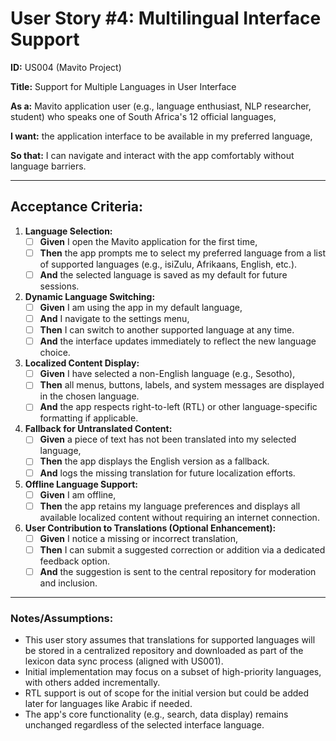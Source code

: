 # User Story #4: Multilingual Interface Support

**ID:** US004 (Mavito Project)  

**Title:** Support for Multiple Languages in User Interface  

**As a:** Mavito application user (e.g., language enthusiast, NLP researcher, student) who speaks one of South Africa's 12 official languages,  

**I want:** the application interface to be available in my preferred language,  

**So that:** I can navigate and interact with the app comfortably without language barriers.  

---

## Acceptance Criteria:  

1. **Language Selection:**  
   - [ ] **Given** I open the Mavito application for the first time,  
   - [ ] **Then** the app prompts me to select my preferred language from a list of supported languages (e.g., isiZulu, Afrikaans, English, etc.).  
   - [ ] **And** the selected language is saved as my default for future sessions.  

2. **Dynamic Language Switching:**  
   - [ ] **Given** I am using the app in my default language,  
   - [ ] **And** I navigate to the settings menu,  
   - [ ] **Then** I can switch to another supported language at any time.  
   - [ ] **And** the interface updates immediately to reflect the new language choice.  

3. **Localized Content Display:**  
   - [ ] **Given** I have selected a non-English language (e.g., Sesotho),  
   - [ ] **Then** all menus, buttons, labels, and system messages are displayed in the chosen language.  
   - [ ] **And** the app respects right-to-left (RTL) or other language-specific formatting if applicable.  

4. **Fallback for Untranslated Content:**  
   - [ ] **Given** a piece of text has not been translated into my selected language,  
   - [ ] **Then** the app displays the English version as a fallback.  
   - [ ] **And** logs the missing translation for future localization efforts.  

5. **Offline Language Support:**  
   - [ ] **Given** I am offline,  
   - [ ] **Then** the app retains my language preferences and displays all available localized content without requiring an internet connection.  

6. **User Contribution to Translations (Optional Enhancement):**  
   - [ ] **Given** I notice a missing or incorrect translation,  
   - [ ] **Then** I can submit a suggested correction or addition via a dedicated feedback option.  
   - [ ] **And** the suggestion is sent to the central repository for moderation and inclusion.  

---

### Notes/Assumptions:  
- This user story assumes that translations for supported languages will be stored in a centralized repository and downloaded as part of the lexicon data sync process (aligned with US001).  
- Initial implementation may focus on a subset of high-priority languages, with others added incrementally.  
- RTL support is out of scope for the initial version but could be added later for languages like Arabic if needed.  
- The app's core functionality (e.g., search, data display) remains unchanged regardless of the selected interface language.  